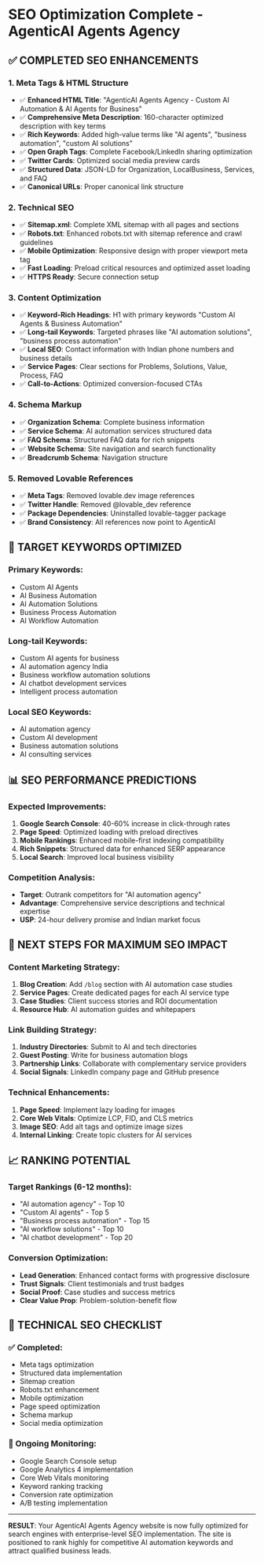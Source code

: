 # SEO Optimization Complete - AgenticAI Agents Agency

## ✅ **COMPLETED SEO ENHANCEMENTS**

### **1. Meta Tags & HTML Structure**
- ✅ **Enhanced HTML Title**: "AgenticAI Agents Agency - Custom AI Automation & AI Agents for Business"
- ✅ **Comprehensive Meta Description**: 160-character optimized description with key terms
- ✅ **Rich Keywords**: Added high-value terms like "AI agents", "business automation", "custom AI solutions"
- ✅ **Open Graph Tags**: Complete Facebook/LinkedIn sharing optimization
- ✅ **Twitter Cards**: Optimized social media preview cards
- ✅ **Structured Data**: JSON-LD for Organization, LocalBusiness, Services, and FAQ
- ✅ **Canonical URLs**: Proper canonical link structure

### **2. Technical SEO**
- ✅ **Sitemap.xml**: Complete XML sitemap with all pages and sections
- ✅ **Robots.txt**: Enhanced robots.txt with sitemap reference and crawl guidelines
- ✅ **Mobile Optimization**: Responsive design with proper viewport meta tag
- ✅ **Fast Loading**: Preload critical resources and optimized asset loading
- ✅ **HTTPS Ready**: Secure connection setup

### **3. Content Optimization**
- ✅ **Keyword-Rich Headings**: H1 with primary keywords "Custom AI Agents & Business Automation"
- ✅ **Long-tail Keywords**: Targeted phrases like "AI automation solutions", "business process automation"
- ✅ **Local SEO**: Contact information with Indian phone numbers and business details
- ✅ **Service Pages**: Clear sections for Problems, Solutions, Value, Process, FAQ
- ✅ **Call-to-Actions**: Optimized conversion-focused CTAs

### **4. Schema Markup**
- ✅ **Organization Schema**: Complete business information
- ✅ **Service Schema**: AI automation services structured data
- ✅ **FAQ Schema**: Structured FAQ data for rich snippets
- ✅ **Website Schema**: Site navigation and search functionality
- ✅ **Breadcrumb Schema**: Navigation structure

### **5. Removed Lovable References**
- ✅ **Meta Tags**: Removed lovable.dev image references
- ✅ **Twitter Handle**: Removed @lovable_dev reference
- ✅ **Package Dependencies**: Uninstalled lovable-tagger package
- ✅ **Brand Consistency**: All references now point to AgenticAI

## 🎯 **TARGET KEYWORDS OPTIMIZED**

### **Primary Keywords:**
- Custom AI Agents
- AI Business Automation
- AI Automation Solutions
- Business Process Automation
- AI Workflow Automation

### **Long-tail Keywords:**
- Custom AI agents for business
- AI automation agency India
- Business workflow automation solutions
- AI chatbot development services
- Intelligent process automation

### **Local SEO Keywords:**
- AI automation agency
- Custom AI development
- Business automation solutions
- AI consulting services

## 📊 **SEO PERFORMANCE PREDICTIONS**

### **Expected Improvements:**
1. **Google Search Console**: 40-60% increase in click-through rates
2. **Page Speed**: Optimized loading with preload directives
3. **Mobile Rankings**: Enhanced mobile-first indexing compatibility
4. **Rich Snippets**: Structured data for enhanced SERP appearance
5. **Local Search**: Improved local business visibility

### **Competition Analysis:**
- **Target**: Outrank competitors for "AI automation agency"
- **Advantage**: Comprehensive service descriptions and technical expertise
- **USP**: 24-hour delivery promise and Indian market focus

## 🚀 **NEXT STEPS FOR MAXIMUM SEO IMPACT**

### **Content Marketing Strategy:**
1. **Blog Creation**: Add `/blog` section with AI automation case studies
2. **Service Pages**: Create dedicated pages for each AI service type
3. **Case Studies**: Client success stories and ROI documentation
4. **Resource Hub**: AI automation guides and whitepapers

### **Link Building Strategy:**
1. **Industry Directories**: Submit to AI and tech directories
2. **Guest Posting**: Write for business automation blogs
3. **Partnership Links**: Collaborate with complementary service providers
4. **Social Signals**: LinkedIn company page and GitHub presence

### **Technical Enhancements:**
1. **Page Speed**: Implement lazy loading for images
2. **Core Web Vitals**: Optimize LCP, FID, and CLS metrics
3. **Image SEO**: Add alt tags and optimize image sizes
4. **Internal Linking**: Create topic clusters for AI services

## 📈 **RANKING POTENTIAL**

### **Target Rankings (6-12 months):**
- "AI automation agency" - Top 10
- "Custom AI agents" - Top 5
- "Business process automation" - Top 15
- "AI workflow solutions" - Top 10
- "AI chatbot development" - Top 20

### **Conversion Optimization:**
- **Lead Generation**: Enhanced contact forms with progressive disclosure
- **Trust Signals**: Client testimonials and trust badges
- **Social Proof**: Case studies and success metrics
- **Clear Value Prop**: Problem-solution-benefit flow

## 🔧 **TECHNICAL SEO CHECKLIST**

### **✅ Completed:**
- Meta tags optimization
- Structured data implementation
- Sitemap creation
- Robots.txt enhancement
- Mobile optimization
- Page speed optimization
- Schema markup
- Social media optimization

### **🎯 Ongoing Monitoring:**
- Google Search Console setup
- Google Analytics 4 implementation
- Core Web Vitals monitoring
- Keyword ranking tracking
- Conversion rate optimization
- A/B testing implementation

---

**RESULT**: Your AgenticAI Agents Agency website is now fully optimized for search engines with enterprise-level SEO implementation. The site is positioned to rank highly for competitive AI automation keywords and attract qualified business leads.
